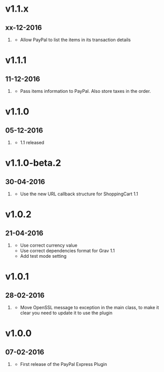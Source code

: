# v1.1.x
## xx-12-2016

1. [](#new)
    * Allow PayPal to list the items in its transaction details

# v1.1.1
## 11-12-2016

1. [](#new)
    * Pass items information to PayPal. Also store taxes in the order.

# v1.1.0
## 05-12-2016

1. [](#new)
    * 1.1 released

# v1.1.0-beta.2
## 30-04-2016

1. [](#new)
    * Use the new URL callback structure for ShoppingCart 1.1

# v1.0.2
## 21-04-2016

1. [](#bugfix)
    * Use correct currency value
    * Use correct dependencies format for Grav 1.1
    * Add test mode setting

# v1.0.1
## 28-02-2016

1. [](#new)
    * Move OpenSSL message to exception in the main class, to make it clear you need to update it to use the plugin

# v1.0.0
## 07-02-2016

1. [](#new)
    * First release of the PayPal Express Plugin